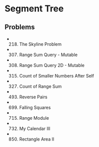 # Segment Tree

## Problems
-	218.	The Skyline Problem
-	307.	Range Sum Query - Mutable
-	308.	Range Sum Query 2D - Mutable
-	315.	Count of Smaller Numbers After Self
-	327.	Count of Range Sum
-	493.	Reverse Pairs
-	699.	Falling Squares
-	715.	Range Module
-	732.	My Calendar III
-	850.	Rectangle Area II
